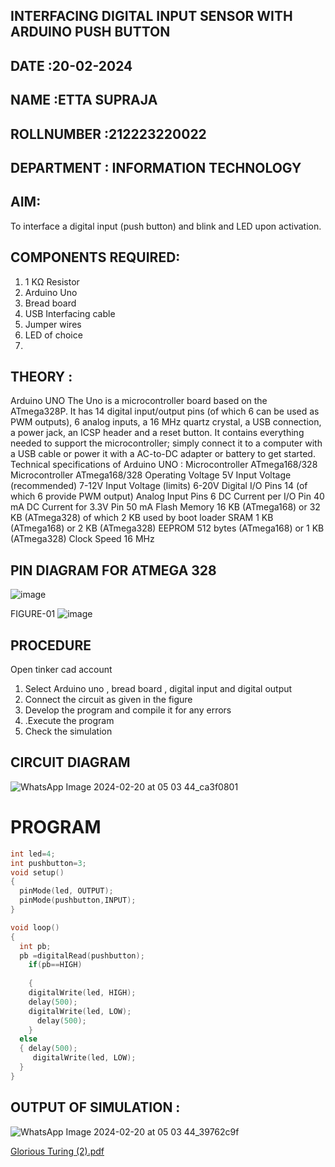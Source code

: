 ## INTERFACING DIGITAL INPUT SENSOR WITH ARDUINO PUSH BUTTON
## DATE :20-02-2024
## NAME :ETTA SUPRAJA																			             
## ROLLNUMBER :212223220022
## DEPARTMENT : INFORMATION TECHNOLOGY


## AIM:
To interface a digital input (push button) and blink and LED upon activation.

## COMPONENTS REQUIRED:
1.	1 KΩ Resistor 
2.	Arduino Uno 
3.	Bread board 
4.	USB Interfacing cable 
5.	Jumper wires 
6.	LED of choice
7.	
## THEORY :
Arduino UNO
 	  The Uno is a microcontroller board based on the ATmega328P. It has 14 digital input/output pins (of which 6 can be used as PWM outputs), 6 analog inputs, a 16 MHz quartz crystal, a USB connection, a power jack, an ICSP header and a reset button. It contains everything needed to support the microcontroller; simply connect it to a computer with a USB cable or power it with a AC-to-DC adapter or battery to get started.
	Technical specifications of Arduino UNO :
Microcontroller	ATmega168/328
Microcontroller	ATmega168/328
Operating Voltage	5V
Input Voltage (recommended)	7-12V
Input Voltage (limits)	6-20V
Digital I/O Pins	14 (of which 6 provide PWM output)
Analog Input Pins	6
DC Current per I/O Pin	40 mA
DC Current for 3.3V Pin	50 mA
Flash Memory	16 KB (ATmega168) or 32 KB (ATmega328) of which 2 KB used by boot loader
SRAM	1 KB (ATmega168) or 2 KB (ATmega328)
EEPROM	512 bytes (ATmega168) or 1 KB (ATmega328)
Clock Speed	16 MHz

## PIN DIAGRAM FOR ATMEGA 328
 
![image](https://user-images.githubusercontent.com/36288975/163530394-115baee4-7ed1-49fe-9cce-d7b625e11e85.png)

FIGURE-01
![image](https://user-images.githubusercontent.com/36288975/163530431-4d390e98-0942-42d8-95b8-f57d348e6ad8.png)


## PROCEDURE 
 Open tinker cad account 
1.	Select Arduino uno , bread board , digital input and digital output 
2.	Connect the circuit as given in the figure 
3.	Develop the program and compile it for any errors 
4.	 .Execute the program 
5.	Check the simulation 



## CIRCUIT DIAGRAM 

![WhatsApp Image 2024-02-20 at 05 03 44_ca3f0801](https://github.com/Ettasupraja/-INTERFACING-DIGITAL-INPUT-SENSOR-WITH-ARDUINO-PUSH-BUTTON-/assets/151641352/f96ab889-6d3d-460f-8b8c-b967cad2ea8a)




# PROGRAM 
 
```C 
int led=4;
int pushbutton=3;
void setup()
{
  pinMode(led, OUTPUT);
  pinMode(pushbutton,INPUT);
}

void loop()
{
  int pb;
  pb =digitalRead(pushbutton);
    if(pb==HIGH)
      
    {
    digitalWrite(led, HIGH);
    delay(500);
    digitalWrite(led, LOW);
      delay(500);
    }
  else
  { delay(500);
     digitalWrite(led, LOW);
  }
}
```

## OUTPUT OF SIMULATION :

![WhatsApp Image 2024-02-20 at 05 03 44_39762c9f](https://github.com/Ettasupraja/-INTERFACING-DIGITAL-INPUT-SENSOR-WITH-ARDUINO-PUSH-BUTTON-/assets/151641352/de037775-62ca-457f-9291-35aa2ac7a696)




[Glorious Turing (2).pdf](https://github.com/Ettasupraja/-INTERFACING-DIGITAL-INPUT-SENSOR-WITH-ARDUINO-PUSH-BUTTON-/files/14339753/Glorious.Turing.2.pdf)
